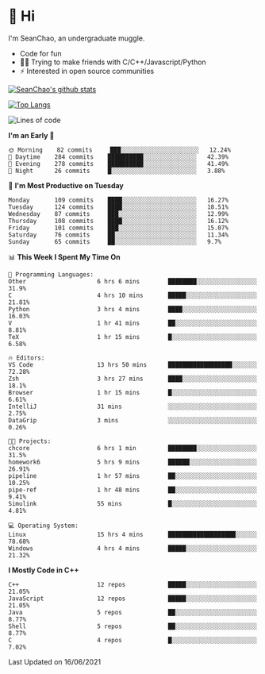 # 👋 Hi
I'm SeanChao, an undergraduate muggle.

- Code for fun
- 👨‍💻 Trying to make friends with C/C++/Javascript/Python
- ⚡ Interested in open source communities

[![SeanChao's github stats](https://i-github-readme-stats.vercel.app/api?username=seanchao&show_icons=true)](https://github.com/anuraghazra/github-readme-stats)

[![Top Langs](https://i-github-readme-stats.vercel.app/api/top-langs/?username=seanchao&layout=compact)](https://github.com/anuraghazra/github-readme-stats)

<!--START_SECTION:waka-->
![Lines of code](https://img.shields.io/badge/From%20Hello%20World%20I%27ve%20Written-1.6%20million%20lines%20of%20code-blue)

**I'm an Early 🐤** 

```text
🌞 Morning    82 commits     ███░░░░░░░░░░░░░░░░░░░░░░   12.24% 
🌆 Daytime    284 commits    ██████████░░░░░░░░░░░░░░░   42.39% 
🌃 Evening    278 commits    ██████████░░░░░░░░░░░░░░░   41.49% 
🌙 Night      26 commits     █░░░░░░░░░░░░░░░░░░░░░░░░   3.88%

```
📅 **I'm Most Productive on Tuesday** 

```text
Monday       109 commits    ████░░░░░░░░░░░░░░░░░░░░░   16.27% 
Tuesday      124 commits    ████░░░░░░░░░░░░░░░░░░░░░   18.51% 
Wednesday    87 commits     ███░░░░░░░░░░░░░░░░░░░░░░   12.99% 
Thursday     108 commits    ████░░░░░░░░░░░░░░░░░░░░░   16.12% 
Friday       101 commits    ███░░░░░░░░░░░░░░░░░░░░░░   15.07% 
Saturday     76 commits     ██░░░░░░░░░░░░░░░░░░░░░░░   11.34% 
Sunday       65 commits     ██░░░░░░░░░░░░░░░░░░░░░░░   9.7%

```


📊 **This Week I Spent My Time On** 

```text
💬 Programming Languages: 
Other                    6 hrs 6 mins        ████████░░░░░░░░░░░░░░░░░   31.9% 
C                        4 hrs 10 mins       █████░░░░░░░░░░░░░░░░░░░░   21.81% 
Python                   3 hrs 4 mins        ████░░░░░░░░░░░░░░░░░░░░░   16.03% 
V                        1 hr 41 mins        ██░░░░░░░░░░░░░░░░░░░░░░░   8.81% 
TeX                      1 hr 15 mins        █░░░░░░░░░░░░░░░░░░░░░░░░   6.58%

🔥 Editors: 
VS Code                  13 hrs 50 mins      ██████████████████░░░░░░░   72.28% 
Zsh                      3 hrs 27 mins       ████░░░░░░░░░░░░░░░░░░░░░   18.1% 
Browser                  1 hr 15 mins        █░░░░░░░░░░░░░░░░░░░░░░░░   6.61% 
IntelliJ                 31 mins             ░░░░░░░░░░░░░░░░░░░░░░░░░   2.75% 
DataGrip                 3 mins              ░░░░░░░░░░░░░░░░░░░░░░░░░   0.26%

🐱‍💻 Projects: 
chcore                   6 hrs 1 min         ████████░░░░░░░░░░░░░░░░░   31.5% 
homework6                5 hrs 9 mins        ██████░░░░░░░░░░░░░░░░░░░   26.91% 
pipeline                 1 hr 57 mins        ██░░░░░░░░░░░░░░░░░░░░░░░   10.25% 
pipe-ref                 1 hr 48 mins        ██░░░░░░░░░░░░░░░░░░░░░░░   9.41% 
Simulink                 55 mins             █░░░░░░░░░░░░░░░░░░░░░░░░   4.81%

💻 Operating System: 
Linux                    15 hrs 4 mins       ███████████████████░░░░░░   78.68% 
Windows                  4 hrs 4 mins        █████░░░░░░░░░░░░░░░░░░░░   21.32%

```

**I Mostly Code in C++** 

```text
C++                      12 repos            █████░░░░░░░░░░░░░░░░░░░░   21.05% 
JavaScript               12 repos            █████░░░░░░░░░░░░░░░░░░░░   21.05% 
Java                     5 repos             ██░░░░░░░░░░░░░░░░░░░░░░░   8.77% 
Shell                    5 repos             ██░░░░░░░░░░░░░░░░░░░░░░░   8.77% 
C                        4 repos             █░░░░░░░░░░░░░░░░░░░░░░░░   7.02%

```



 Last Updated on 16/06/2021
<!--END_SECTION:waka-->
